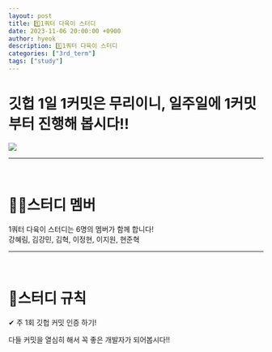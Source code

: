 ```yaml
---
layout: post
title: 1️⃣1쿼터 다육이 스터디
date: 2023-11-06 20:00:00 +0900
author: hyeok
description: 1️⃣1쿼터 다육이 스터디
categories: ["3rd_term"]
tags: ["study"]
---
```


# 깃헙 1일 1커밋은 무리이니, 일주일에 1커밋 부터 진행해 봅시다!!

![](https://encrypted-tbn0.gstatic.com/images?q=tbn:ANd9GcT0hTqfzJ8F-Dh6hq5ymykyqyj9IFWSUlb7UJlhpHW4EQ&s)

----   
<br>

# 💪🏻스터디 멤버

1쿼터 다육이 스터디는 6명의 멤버가 함께 합니다!   
강혜림, 김강민, 김혁, 이정현, 이지원, 현준혁


----   
<br>

# 🚨스터디 규칙

✔ 주 1회 깃헙 커밋 인증 하기!


다들 커밋을 열심히 해서 꼭 좋은 개발자가 되어봅시다!!

